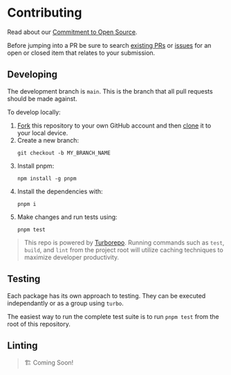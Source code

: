 # Contributing

Read about our [Commitment to Open Source](https://vercel.com/oss).

Before jumping into a PR be sure to search [existing PRs](https://github.com/vercel/fetch/pulls) or [issues](https://github.com/vercel/fetch/issues) for an open or closed item that relates to your submission.

## Developing

The development branch is `main`. This is the branch that all pull
requests should be made against.

To develop locally:

1. [Fork](https://help.github.com/articles/fork-a-repo/) this repository to your
   own GitHub account and then
   [clone](https://help.github.com/articles/cloning-a-repository/) it to your local device.
2. Create a new branch:
   ```
   git checkout -b MY_BRANCH_NAME
   ```
3. Install pnpm:
   ```
   npm install -g pnpm
   ```
4. Install the dependencies with:
   ```
   pnpm i
   ```
5. Make changes and run tests using:
   ```
   pnpm test
   ```

> This repo is powered by [Turborepo](https://turborepo.org/). Running commands such as `test`, `build`, and `lint` from the project root will utilize caching techniques to maximize developer productivity.

## Testing

Each package has its own approach to testing. They can be executed independantly or as a group using `turbo`.

The easiest way to run the complete test suite is to run `pnpm test` from the root of this repository.

## Linting

> 🏗 Coming Soon!
